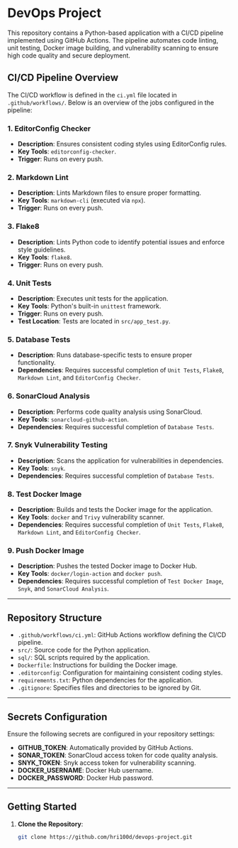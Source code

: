 # DevOps Project

This repository contains a Python-based application with a CI/CD pipeline implemented using GitHub Actions. The pipeline automates code linting, unit testing, Docker image building, and vulnerability scanning to ensure high code quality and secure deployment.

## CI/CD Pipeline Overview

The CI/CD workflow is defined in the `ci.yml` file located in `.github/workflows/`. Below is an overview of the jobs configured in the pipeline:

### 1. EditorConfig Checker
- **Description**: Ensures consistent coding styles using EditorConfig rules.
- **Key Tools**: `editorconfig-checker`.
- **Trigger**: Runs on every push.

### 2. Markdown Lint
- **Description**: Lints Markdown files to ensure proper formatting.
- **Key Tools**: `markdown-cli` (executed via `npx`).
- **Trigger**: Runs on every push.

### 3. Flake8
- **Description**: Lints Python code to identify potential issues and enforce style guidelines.
- **Key Tools**: `flake8`.
- **Trigger**: Runs on every push.

### 4. Unit Tests
- **Description**: Executes unit tests for the application.
- **Key Tools**: Python's built-in `unittest` framework.
- **Trigger**: Runs on every push.
- **Test Location**: Tests are located in `src/app_test.py`.

### 5. Database Tests
- **Description**: Runs database-specific tests to ensure proper functionality.
- **Dependencies**: Requires successful completion of `Unit Tests`, `Flake8`, `Markdown Lint`, and `EditorConfig Checker`.

### 6. SonarCloud Analysis
- **Description**: Performs code quality analysis using SonarCloud.
- **Key Tools**: `sonarcloud-github-action`.
- **Dependencies**: Requires successful completion of `Database Tests`.

### 7. Snyk Vulnerability Testing
- **Description**: Scans the application for vulnerabilities in dependencies.
- **Key Tools**: `snyk`.
- **Dependencies**: Requires successful completion of `Database Tests`.

### 8. Test Docker Image
- **Description**: Builds and tests the Docker image for the application.
- **Key Tools**: `docker` and `Trivy` vulnerability scanner.
- **Dependencies**: Requires successful completion of `Unit Tests`, `Flake8`, `Markdown Lint`, and `EditorConfig Checker`.

### 9. Push Docker Image
- **Description**: Pushes the tested Docker image to Docker Hub.
- **Key Tools**: `docker/login-action` and `docker push`.
- **Dependencies**: Requires successful completion of `Test Docker Image`, `Snyk`, and `SonarCloud Analysis`.

---

## Repository Structure

- `.github/workflows/ci.yml`: GitHub Actions workflow defining the CI/CD pipeline.
- `src/`: Source code for the Python application.
- `sql/`: SQL scripts required by the application.
- `Dockerfile`: Instructions for building the Docker image.
- `.editorconfig`: Configuration for maintaining consistent coding styles.
- `requirements.txt`: Python dependencies for the application.
- `.gitignore`: Specifies files and directories to be ignored by Git.

---

## Secrets Configuration

Ensure the following secrets are configured in your repository settings:

- **GITHUB_TOKEN**: Automatically provided by GitHub Actions.
- **SONAR_TOKEN**: SonarCloud access token for code quality analysis.
- **SNYK_TOKEN**: Snyk access token for vulnerability scanning.
- **DOCKER_USERNAME**: Docker Hub username.
- **DOCKER_PASSWORD**: Docker Hub password.

---

## Getting Started

1. **Clone the Repository**:
   ```bash
   git clone https://github.com/hri100d/devops-project.git
